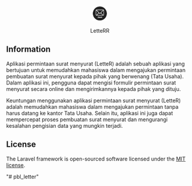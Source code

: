<p align="center"><img src="https://github.com/akhbarulhadi/pbl_letter/blob/main/public/img/LetteR2.png" width="40" alt="Laravel Logo"></a></p>

<p align="center">
LetteRR
</p>

## Information

Aplikasi permintaan surat menyurat (LetteR) adalah sebuah aplikasi yang bertujuan untuk memudahkan mahasiswa dalam mengajukan permintaan pembuatan surat menyurat kepada pihak yang berwenang (Tata Usaha). Dalam aplikasi ini, pengguna dapat mengisi formulir permintaan surat menyurat secara online dan mengirimkannya kepada pihak yang dituju.

Keuntungan menggunakan aplikasi permintaan surat menyurat (LetteR) adalah memudahkan mahasiswa dalam mengajukan permintaan tanpa harus datang ke kantor Tata Usaha. Selain itu, aplikasi ini juga dapat mempercepat proses pembuatan surat menyurat dan mengurangi kesalahan pengisian data yang mungkin terjadi.


## License

The Laravel framework is open-sourced software licensed under the [MIT license](https://opensource.org/licenses/MIT).

"# pbl_letter" 
